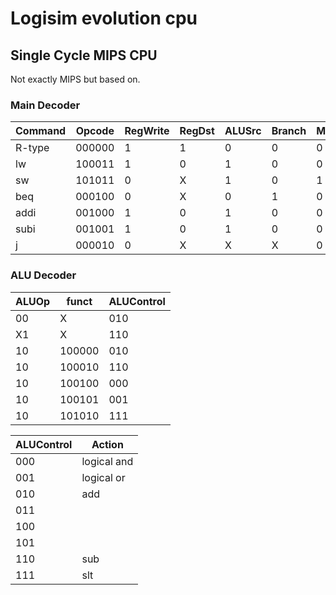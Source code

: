 # Logisim evolution cpu

## Single Cycle MIPS CPU

Not exactly MIPS but based on.

### Main Decoder

|Command|Opcode|RegWrite|RegDst|ALUSrc|Branch|MemWrite|MemtoReg|ALUOp|Jump|
|-|-|-|-|-|-|-|-|-|-|
|R-type|000000|1|1|0|0|0|0|10|0|
|lw|100011|1|0|1|0|0|1|00|0|
|sw|101011|0|X|1|0|1|X|00|0|
|beq|000100|0|X|0|1|0|X|01|0|
|addi|001000|1|0|1|0|0|0|00|0|
|subi|001001|1|0|1|0|0|0|01|0|
|j|000010|0|X|X|X|0|X|XX|1|

### ALU Decoder

|ALUOp|funct|ALUControl|
|-|-|-|
|00|X|010|
|X1|X|110|
|10|100000|010|
|10|100010|110|
|10|100100|000|
|10|100101|001|
|10|101010|111|

|ALUControl|Action|
|-|-|
|000|logical and|
|001|logical or|
|010|add|
|011||
|100||
|101||
|110|sub|
|111|slt|